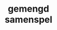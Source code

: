 ---
title: gemengd <br> samenspel
beschrijving: Behalve al deze specifieke samenspel groepen is het ook mogelijk om in een gemengde groep te spelen. Een gezamenlijke muziek-interesse kan al genoeg zijn.
image: poprock.jpg
alt_text: groep die optreed op de nacht van den elentrik
instrumenten: alle instrumenten mogelijk
overlay: blackback
sort: c
---